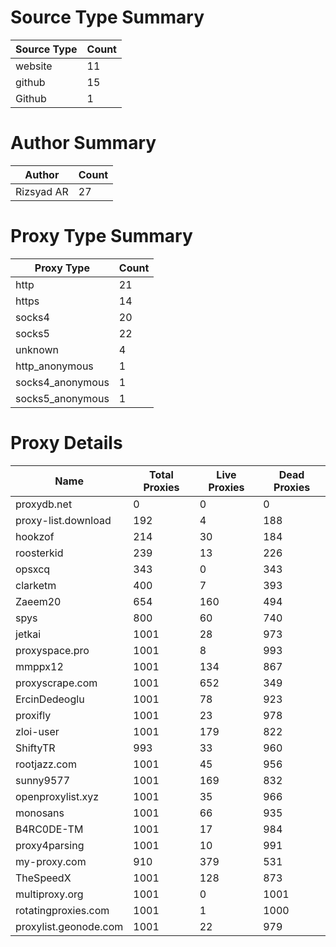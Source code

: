 # Source Type Summary

| Source Type | Count |
|-------------|-------|
| website | 11 |
| github | 15 |
| Github | 1 |


# Author Summary

| Author | Count |
|--------|-------|
| Rizsyad AR | 27 |


# Proxy Type Summary

| Proxy Type | Count |
|------------|-------|
| http | 21 |
| https | 14 |
| socks4 | 20 |
| socks5 | 22 |
| unknown | 4 |
| http_anonymous | 1 |
| socks4_anonymous | 1 |
| socks5_anonymous | 1 |


# Proxy Details

| Name | Total Proxies | Live Proxies | Dead Proxies |
|------|---------------|--------------|---------------|
| proxydb.net | 0 | 0 | 0 |
| proxy-list.download | 192 | 4 | 188 |
| hookzof | 214 | 30 | 184 |
| roosterkid | 239 | 13 | 226 |
| opsxcq | 343 | 0 | 343 |
| clarketm | 400 | 7 | 393 |
| Zaeem20 | 654 | 160 | 494 |
| spys | 800 | 60 | 740 |
| jetkai | 1001 | 28 | 973 |
| proxyspace.pro | 1001 | 8 | 993 |
| mmppx12 | 1001 | 134 | 867 |
| proxyscrape.com | 1001 | 652 | 349 |
| ErcinDedeoglu | 1001 | 78 | 923 |
| proxifly | 1001 | 23 | 978 |
| zloi-user | 1001 | 179 | 822 |
| ShiftyTR | 993 | 33 | 960 |
| rootjazz.com | 1001 | 45 | 956 |
| sunny9577 | 1001 | 169 | 832 |
| openproxylist.xyz | 1001 | 35 | 966 |
| monosans | 1001 | 66 | 935 |
| B4RC0DE-TM | 1001 | 17 | 984 |
| proxy4parsing | 1001 | 10 | 991 |
| my-proxy.com | 910 | 379 | 531 |
| TheSpeedX | 1001 | 128 | 873 |
| multiproxy.org | 1001 | 0 | 1001 |
| rotatingproxies.com | 1001 | 1 | 1000 |
| proxylist.geonode.com | 1001 | 22 | 979 |

